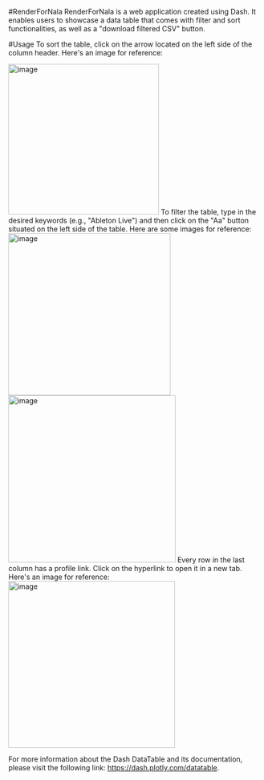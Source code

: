 #RenderForNala
RenderForNala is a web application created using Dash. It enables users to showcase a data table that comes with filter and sort functionalities, as well as a "download filtered CSV" button.

#Usage
To sort the table, click on the arrow located on the left side of the column header. Here's an image for reference:

<img width="300" alt="image" src="https://user-images.githubusercontent.com/82918531/236513074-217c4996-e83e-40d7-8d4e-fd6042757db0.png">
To filter the table, type in the desired keywords (e.g., "Ableton Live") and then click on the "Aa" button situated on the left side of the table. Here are some images for reference:

<img width="323" alt="image" src="https://user-images.githubusercontent.com/82918531/236513277-9254c2f3-3120-4413-bde0-11a55c4a286c.png">
<img width="333" alt="image" src="https://user-images.githubusercontent.com/82918531/236513345-1090b034-2e0c-49ce-b431-17469b45b1f2.png">
Every row in the last column has a profile link. Click on the hyperlink to open it in a new tab. Here's an image for reference: <img width="332" alt="image" src="https://user-images.githubusercontent.com/82918531/236513615-ca8b3554-4113-4b97-8440-53f88b74063f.png">

For more information about the Dash DataTable and its documentation, please visit the following link: https://dash.plotly.com/datatable.
